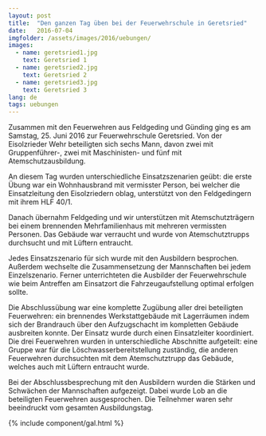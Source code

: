 ```yaml
---
layout: post
title:  "Den ganzen Tag üben bei der Feuerwehrschule in Geretsried"
date:   2016-07-04
imgfolder: /assets/images/2016/uebungen/
images:
  - name: geretsried1.jpg
    text: Geretsried 1
  - name: geretsried2.jpg
    text: Geretsried 2
  - name: geretsried3.jpg
    text: Geretsried 3
lang: de
tags: uebungen
---
```


Zusammen mit den Feuerwehren aus Feldgeding und Günding ging es am Samstag, 25. Juni 2016 zur Feuerwehrschule Geretsried. Von der Eisolzrieder Wehr beteiligten sich sechs Mann, davon zwei mit Gruppenführer-, zwei mit Maschinisten- und fünf mit Atemschutzausbildung.

An diesem Tag wurden unterschiedliche Einsatzszenarien geübt: die erste Übung war ein Wohnhausbrand mit vermisster Person, bei welcher die Einsatzleitung den Eisolzriedern oblag, unterstützt von den Feldgedingern mit ihrem HLF 40/1.

Danach übernahm Feldgeding und wir unterstützen mit Atemschutzträgern bei einem brennenden Mehrfamilienhaus mit mehreren vermissten Personen. Das Gebäude war verraucht und wurde von Atemschutztrupps durchsucht und mit Lüftern entraucht.

Jedes Einsatzszenario für sich wurde mit den Ausbildern besprochen. Außerdem wechselte die Zusammensetzung der Mannschaften bei jedem Einzelszenario. Ferner unterrichteten die Ausbilder der Feuerwehrschule wie beim Antreffen am Einsatzort die Fahrzeugaufstellung optimal erfolgen sollte.

Die Abschlussübung war eine komplette Zugübung aller drei beteiligten Feuerwehren: ein brennendes Werkstattgebäude mit Lagerräumen indem sich der Brandrauch über den Aufzugschacht im kompletten Gebäude ausbreiten konnte. Der Einsatz wurde durch einen Einsatzleiter koordiniert. Die drei Feuerwehren wurden in unterschiedliche Abschnitte aufgeteilt: eine Gruppe war für die Löschwasserbereitstellung zuständig, die anderen Feuerwehren durchsuchten mit dem Atemschutztrupp das Gebäude, welches auch mit Lüftern entraucht wurde.

Bei der Abschlussbesprechung mit den Ausbildern wurden die Stärken und Schwächen der Mannschaften aufgezeigt. Dabei wurde Lob an die beteiligten Feuerwehren ausgesprochen. Die Teilnehmer waren sehr beeindruckt vom gesamten Ausbildungstag.

{% include component/gal.html %}

